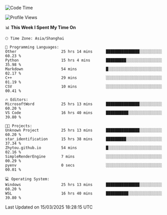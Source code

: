 <!--START_SECTION:waka-->
![Code Time](http://img.shields.io/badge/Code%20Time-2%2C410%20hrs%2021%20mins-blue)

![Profile Views](http://img.shields.io/badge/Profile%20Views-1-blue)

📊 **This Week I Spent My Time On** 

```text
🕑︎ Time Zone: Asia/Shanghai

💬 Programming Languages: 
Other                    25 hrs 14 mins      ███████████████░░░░░░░░░░   60.23 % 
Python                   15 hrs 4 mins       █████████░░░░░░░░░░░░░░░░   35.98 % 
Markdown                 54 mins             █░░░░░░░░░░░░░░░░░░░░░░░░   02.17 % 
C++                      29 mins             ░░░░░░░░░░░░░░░░░░░░░░░░░   01.19 % 
CSV                      10 mins             ░░░░░░░░░░░░░░░░░░░░░░░░░   00.41 % 

🔥 Editors: 
MicrosoftWord            25 hrs 13 mins      ███████████████░░░░░░░░░░   60.20 % 
VS Code                  16 hrs 40 mins      ██████████░░░░░░░░░░░░░░░   39.80 % 

🐱‍💻 Projects: 
Unknown Project          25 hrs 13 mins      ███████████████░░░░░░░░░░   60.20 % 
star_identification      15 hrs 38 mins      █████████░░░░░░░░░░░░░░░░   37.34 % 
Zhytou.github.io         54 mins             █░░░░░░░░░░░░░░░░░░░░░░░░   02.16 % 
SimpleRenderEngine       7 mins              ░░░░░░░░░░░░░░░░░░░░░░░░░   00.29 % 
pyenv                    0 secs              ░░░░░░░░░░░░░░░░░░░░░░░░░   00.01 % 

💻 Operating System: 
Windows                  25 hrs 13 mins      ███████████████░░░░░░░░░░   60.20 % 
WSL                      16 hrs 40 mins      ██████████░░░░░░░░░░░░░░░   39.80 % 
```


 Last Updated on 15/03/2025 18:28:15 UTC
<!--END_SECTION:waka-->